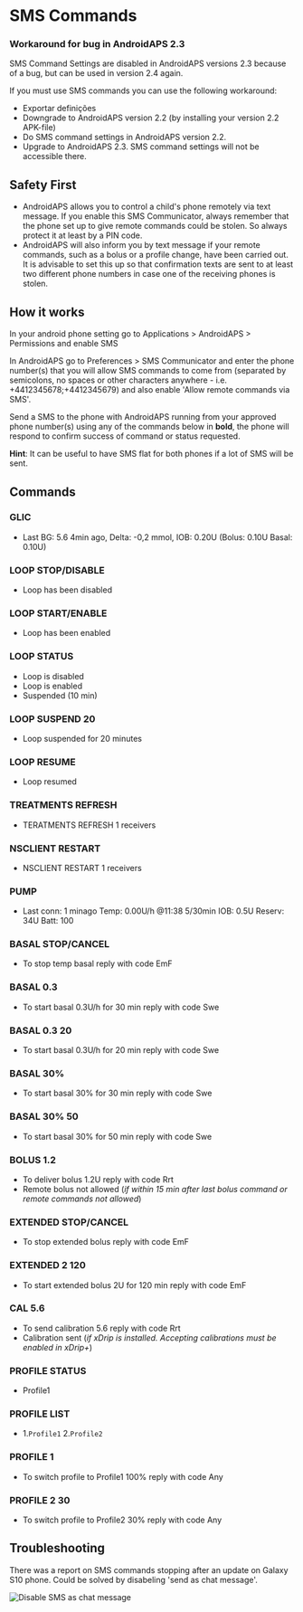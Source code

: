 # SMS Commands

### Workaround for bug in AndroidAPS 2.3

SMS Command Settings are disabled in AndroidAPS versions 2.3 because of a bug, but can be used in version 2.4 again.

If you must use SMS commands you can use the following workaround:

- Exportar definições
- Downgrade to AndroidAPS version 2.2 (by installing your version 2.2 APK-file)
- Do SMS command settings in AndroidAPS version 2.2.
- Upgrade to AndroidAPS 2.3. SMS command settings will not be accessible there.

## Safety First

- AndroidAPS allows you to control a child's phone remotely via text message. If you enable this SMS Communicator, always remember that the phone set up to give remote commands could be stolen. So always protect it at least by a PIN code.
- AndroidAPS will also inform you by text message if your remote commands, such as a bolus or a profile change, have been carried out. It is advisable to set this up so that confirmation texts are sent to at least two different phone numbers in case one of the receiving phones is stolen.

## How it works

In your android phone setting go to Applications > AndroidAPS > Permissions and enable SMS

In AndroidAPS go to Preferences > SMS Communicator and enter the phone number(s) that you will allow SMS commands to come from (separated by semicolons, no spaces or other characters anywhere - i.e. +4412345678;+4412345679) and also enable 'Allow remote commands via SMS'.

Send a SMS to the phone with AndroidAPS running from your approved phone number(s) using any of the commands below in **bold**, the phone will respond to confirm success of command or status requested.

**Hint**: It can be useful to have SMS flat for both phones if a lot of SMS will be sent.

## Commands

### GLIC

- Last BG: 5.6 4min ago, Delta: -0,2 mmol, IOB: 0.20U (Bolus: 0.10U Basal: 0.10U)

### LOOP STOP/DISABLE

- Loop has been disabled

### LOOP START/ENABLE

- Loop has been enabled

### LOOP STATUS

- Loop is disabled
- Loop is enabled
- Suspended (10 min)

### LOOP SUSPEND 20

- Loop suspended for 20 minutes

### LOOP RESUME

- Loop resumed

### TREATMENTS REFRESH

- TERATMENTS REFRESH 1 receivers

### NSCLIENT RESTART

- NSCLIENT RESTART 1 receivers

### PUMP

- Last conn: 1 minago Temp: 0.00U/h @11:38 5/30min IOB: 0.5U Reserv: 34U Batt: 100

### BASAL STOP/CANCEL

- To stop temp basal reply with code EmF

### BASAL 0.3

- To start basal 0.3U/h for 30 min reply with code Swe

### BASAL 0.3 20

- To start basal 0.3U/h for 20 min reply with code Swe

### BASAL 30%

- To start basal 30% for 30 min reply with code Swe

### BASAL 30% 50

- To start basal 30% for 50 min reply with code Swe

### BOLUS 1.2

- To deliver bolus 1.2U reply with code Rrt
- Remote bolus not allowed (*if within 15 min after last bolus command or remote commands not allowed*)

### EXTENDED STOP/CANCEL

- To stop extended bolus reply with code EmF

### EXTENDED 2 120

- To start extended bolus 2U for 120 min reply with code EmF

### CAL 5.6

- To send calibration 5.6 reply with code Rrt
- Calibration sent (*if xDrip is installed. Accepting calibrations must be enabled in xDrip+*)

### PROFILE STATUS

- Profile1

### PROFILE LIST

- 1.`Profile1` 2.`Profile2`

### PROFILE 1

- To switch profile to Profile1 100% reply with code Any

### PROFILE 2 30

- To switch profile to Profile2 30% reply with code Any

## Troubleshooting

There was a report on SMS commands stopping after an update on Galaxy S10 phone. Could be solved by disabeling 'send as chat message'.

![Disable SMS as chat message](../images/SMSdisableChat.png)